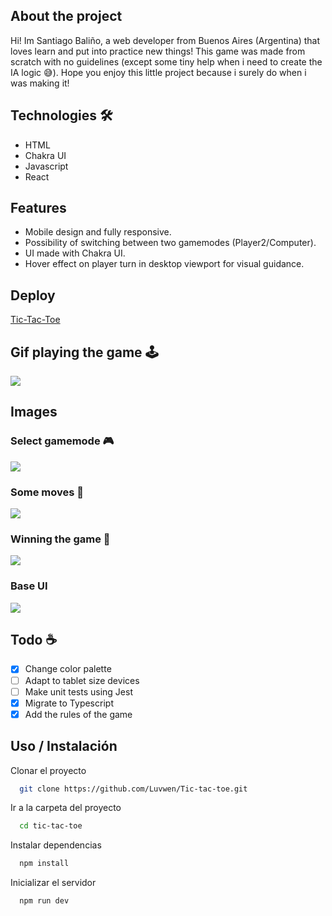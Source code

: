 ## About the project

Hi! Im Santiago Baliño, a web developer from Buenos Aires (Argentina) that loves learn and put into practice new things!
This game was made from scratch with no guidelines (except some tiny help when i need to create the IA logic 😅).
Hope you enjoy this little project because i surely do when i was making it!

## Technologies 🛠

-   HTML
-   Chakra UI
-   Javascript
-   React

## Features

-   Mobile design and fully responsive.
-   Possibility of switching between two gamemodes (Player2/Computer).
-   UI made with Chakra UI.
-   Hover effect on player turn in desktop viewport for visual guidance.

## Deploy

[Tic-Tac-Toe](https://tic-tac-toe.luvwen.vercel.app/)

## Gif playing the game 🕹

![](https://media.giphy.com/media/yFEJopwlD0yuMWWWta/giphy.gif)

## Images

### Select gamemode 🎮

![](https://i.imgur.com/NXGZh0c.png)

### Some moves 🤔

![](https://i.imgur.com/7BgQ2b9.png)

### Winning the game 🎉

![](https://i.imgur.com/0uhabX5.png)

### Base UI

![](https://i.imgur.com/gyCmarJ.png)

## Todo ☕

-   [x] Change color palette
-   [ ] Adapt to tablet size devices
-   [ ] Make unit tests using Jest
-   [x] Migrate to Typescript
-   [x] Add the rules of the game

## Uso / Instalación

Clonar el proyecto

```bash
  git clone https://github.com/Luvwen/Tic-tac-toe.git
```

Ir a la carpeta del proyecto

```bash
  cd tic-tac-toe
```

Instalar dependencias

```bash
  npm install
```

Inicializar el servidor

```bash
  npm run dev
```
